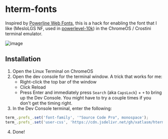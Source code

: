 # hterm-fonts

Inspired by [Powerline Web Fonts](https://github.com/wernight/powerline-web-fonts), this is a hack for enabling the font that I like (MesloLGS NF, used in [powerlevel-10k](https://github.com/romkatv/powerlevel10k)) in the ChromeOS / Crostini terminal emulator.

![image](https://user-images.githubusercontent.com/6387989/102071507-e58ebd00-3e43-11eb-9e5c-a86c0cbb053c.png)

## Installation

1. Open the Linux Terminal on ChromeOS
2. Open the dev console for the terminal window. A trick that works for me:
    - Right-click the top bar of the window
    - Click Reload
    - Press Enter and immediately press `Search` (aka `CapsLock`) + `+` to bring up the Dev Console. You might have to try a couple times if you don't get the timing right.
3. In the Dev Console terminal, enter the following:

```javascript
term_.prefs_.set('font-family', '"Source Code Pro", monospace');
term_.prefs_.set('user-css', 'https://cdn.jsdelivr.net/gh/xatlasm/hterm-fonts/webfonts.css');
```
4. Done!
